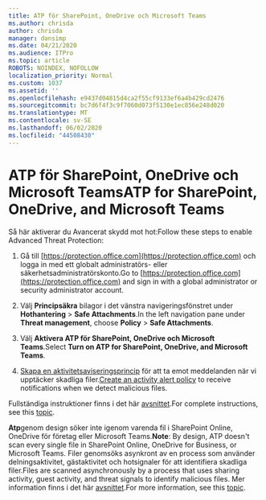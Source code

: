 ```yaml
---
title: ATP för SharePoint, OneDrive och Microsoft Teams
ms.author: chrisda
author: chrisda
manager: dansimp
ms.date: 04/21/2020
ms.audience: ITPro
ms.topic: article
ROBOTS: NOINDEX, NOFOLLOW
localization_priority: Normal
ms.custom: 1037
ms.assetid: ''
ms.openlocfilehash: e9437d04815d4ca2f55cf9133ef6a4b429cd2476
ms.sourcegitcommit: bc7d6f4f3c9f7060d073f5130e1ec856e248d020
ms.translationtype: MT
ms.contentlocale: sv-SE
ms.lasthandoff: 06/02/2020
ms.locfileid: "44508430"
---
```

# <a name="atp-for-sharepoint-onedrive-and-microsoft-teams"></a><span data-ttu-id="e1353-102">ATP för SharePoint, OneDrive och Microsoft Teams</span><span class="sxs-lookup"><span data-stu-id="e1353-102">ATP for SharePoint, OneDrive, and Microsoft Teams</span></span>

<span data-ttu-id="e1353-103">Så här aktiverar du Avancerat skydd mot hot:</span><span class="sxs-lookup"><span data-stu-id="e1353-103">Follow these steps to enable Advanced Threat Protection:</span></span>

1. <span data-ttu-id="e1353-104">Gå till [https://protection.office.com](https://protection.office.com) och logga in med ett globalt administratörs- eller säkerhetsadministratörskonto.</span><span class="sxs-lookup"><span data-stu-id="e1353-104">Go to [https://protection.office.com](https://protection.office.com) and sign in with a global administrator or security administrator account.</span></span>

2. <span data-ttu-id="e1353-105">Välj **Principsäkra** bilagor i det vänstra navigeringsfönstret under **Hothantering** \> **Safe Attachments**.</span><span class="sxs-lookup"><span data-stu-id="e1353-105">In the left navigation pane under **Threat management**, choose **Policy** \> **Safe Attachments**.</span></span>

3. <span data-ttu-id="e1353-106">Välj **Aktivera ATP för SharePoint, OneDrive och Microsoft Teams**.</span><span class="sxs-lookup"><span data-stu-id="e1353-106">Select **Turn on ATP for SharePoint, OneDrive, and Microsoft Teams**.</span></span>

4. <span data-ttu-id="e1353-107">[Skapa en aktivitetsaviseringsprincip](https://docs.microsoft.com/microsoft-365/compliance/create-activity-alerts) för att ta emot meddelanden när vi upptäcker skadliga filer.</span><span class="sxs-lookup"><span data-stu-id="e1353-107">[Create an activity alert policy](https://docs.microsoft.com/microsoft-365/compliance/create-activity-alerts) to receive notifications when we detect malicious files.</span></span>

<span data-ttu-id="e1353-108">Fullständiga instruktioner finns i det här [avsnittet](https://docs.microsoft.com/microsoft-365/security/office-365-security/turn-on-atp-for-spo-odb-and-teams).</span><span class="sxs-lookup"><span data-stu-id="e1353-108">For complete instructions, see this [topic](https://docs.microsoft.com/microsoft-365/security/office-365-security/turn-on-atp-for-spo-odb-and-teams).</span></span>

<span data-ttu-id="e1353-109">**Atp**genom design söker inte igenom varenda fil i SharePoint Online, OneDrive för företag eller Microsoft Teams.</span><span class="sxs-lookup"><span data-stu-id="e1353-109">**Note**: By design, ATP doesn't scan every single file in SharePoint Online, OneDrive for Business, or Microsoft Teams.</span></span> <span data-ttu-id="e1353-110">Filer genomsöks asynkront av en process som använder delningsaktivitet, gästaktivitet och hotsignaler för att identifiera skadliga filer.</span><span class="sxs-lookup"><span data-stu-id="e1353-110">Files are scanned asynchronously by a process that uses sharing activity, guest activity, and threat signals to identify malicious files.</span></span> <span data-ttu-id="e1353-111">Mer information finns i det här [avsnittet](https://docs.microsoft.com/microsoft-365/security/office-365-security/atp-for-spo-odb-and-teams).</span><span class="sxs-lookup"><span data-stu-id="e1353-111">For more information, see this [topic](https://docs.microsoft.com/microsoft-365/security/office-365-security/atp-for-spo-odb-and-teams).</span></span>
